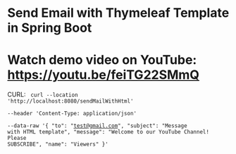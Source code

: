 # Send Email with Thymeleaf Template in Spring Boot

# Watch demo video on YouTube: https://youtu.be/feiTG22SMmQ

CURL: <code>
curl --location 'http://localhost:8080/sendMailWithHtml' \
--header 'Content-Type: application/json' \
--data-raw '{
"to": "test@gmail.com",
"subject": "Message with HTML template",
"message": "Welcome to our YouTube Channel! Please SUBSCRIBE",
"name": "Viewers"
}'
</code>
